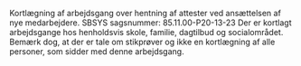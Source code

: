 Kortlægning af arbejdsgang over hentning af attester ved ansættelsen af nye medarbejdere. SBSYS sagsnummer: 85.11.00-P20-13-23
Der er kortlagt arbejdsgange hos henholdsvis skole, familie, dagtilbud og socialområdet. Bemærk dog, at der er tale om stikprøver og ikke en kortlægning af alle personer, som sidder med denne arbejdsgang. 
